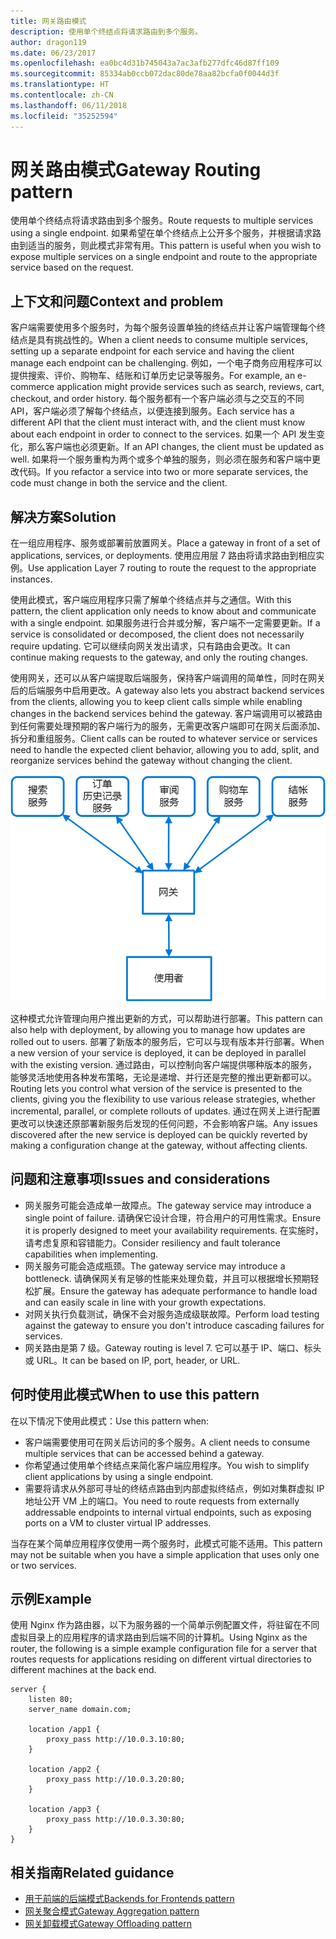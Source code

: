 ```yaml
---
title: 网关路由模式
description: 使用单个终结点将请求路由到多个服务。
author: dragon119
ms.date: 06/23/2017
ms.openlocfilehash: ea0bc4d31b745043a7ac3afb277dfc46d87ff109
ms.sourcegitcommit: 85334ab0ccb072dac80de78aa82bcfa0f0044d3f
ms.translationtype: HT
ms.contentlocale: zh-CN
ms.lasthandoff: 06/11/2018
ms.locfileid: "35252594"
---
```

# <a name="gateway-routing-pattern"></a><span data-ttu-id="09edf-103">网关路由模式</span><span class="sxs-lookup"><span data-stu-id="09edf-103">Gateway Routing pattern</span></span>

<span data-ttu-id="09edf-104">使用单个终结点将请求路由到多个服务。</span><span class="sxs-lookup"><span data-stu-id="09edf-104">Route requests to multiple services using a single endpoint.</span></span> <span data-ttu-id="09edf-105">如果希望在单个终结点上公开多个服务，并根据请求路由到适当的服务，则此模式非常有用。</span><span class="sxs-lookup"><span data-stu-id="09edf-105">This pattern is useful when you wish to expose multiple services on a single endpoint and route to the appropriate service based on the request.</span></span>

## <a name="context-and-problem"></a><span data-ttu-id="09edf-106">上下文和问题</span><span class="sxs-lookup"><span data-stu-id="09edf-106">Context and problem</span></span>

<span data-ttu-id="09edf-107">客户端需要使用多个服务时，为每个服务设置单独的终结点并让客户端管理每个终结点是具有挑战性的。</span><span class="sxs-lookup"><span data-stu-id="09edf-107">When a client needs to consume multiple services, setting up a separate endpoint for each service and having the client manage each endpoint can be challenging.</span></span> <span data-ttu-id="09edf-108">例如，一个电子商务应用程序可以提供搜索、评价、购物车、结账和订单历史记录等服务。</span><span class="sxs-lookup"><span data-stu-id="09edf-108">For example, an e-commerce application might provide services such as search, reviews, cart, checkout, and order history.</span></span> <span data-ttu-id="09edf-109">每个服务都有一个客户端必须与之交互的不同 API，客户端必须了解每个终结点，以便连接到服务。</span><span class="sxs-lookup"><span data-stu-id="09edf-109">Each service has a different API that the client must interact with, and the client must know about each endpoint in order to connect to the services.</span></span> <span data-ttu-id="09edf-110">如果一个 API 发生变化，那么客户端也必须更新。</span><span class="sxs-lookup"><span data-stu-id="09edf-110">If an API changes, the client must be updated as well.</span></span> <span data-ttu-id="09edf-111">如果将一个服务重构为两个或多个单独的服务，则必须在服务和客户端中更改代码。</span><span class="sxs-lookup"><span data-stu-id="09edf-111">If you refactor a service into two or more separate services, the code must change in both the service and the client.</span></span>

## <a name="solution"></a><span data-ttu-id="09edf-112">解决方案</span><span class="sxs-lookup"><span data-stu-id="09edf-112">Solution</span></span>

<span data-ttu-id="09edf-113">在一组应用程序、服务或部署前放置网关。</span><span class="sxs-lookup"><span data-stu-id="09edf-113">Place a gateway in front of a set of applications, services, or deployments.</span></span> <span data-ttu-id="09edf-114">使用应用层 7 路由将请求路由到相应实例。</span><span class="sxs-lookup"><span data-stu-id="09edf-114">Use application Layer 7 routing to route the request to the appropriate instances.</span></span>

<span data-ttu-id="09edf-115">使用此模式，客户端应用程序只需了解单个终结点并与之通信。</span><span class="sxs-lookup"><span data-stu-id="09edf-115">With this pattern, the client application only needs to know about and communicate with a single endpoint.</span></span> <span data-ttu-id="09edf-116">如果服务进行合并或分解，客户端不一定需要更新。</span><span class="sxs-lookup"><span data-stu-id="09edf-116">If a service is consolidated or decomposed, the client does not necessarily require updating.</span></span> <span data-ttu-id="09edf-117">它可以继续向网关发出请求，只有路由会更改。</span><span class="sxs-lookup"><span data-stu-id="09edf-117">It can continue making requests to the gateway, and only the routing changes.</span></span>

<span data-ttu-id="09edf-118">使用网关，还可以从客户端提取后端服务，保持客户端调用的简单性，同时在网关后的后端服务中启用更改。</span><span class="sxs-lookup"><span data-stu-id="09edf-118">A gateway also lets you abstract backend services from the clients, allowing you to keep client calls simple while enabling changes in the backend services behind the gateway.</span></span> <span data-ttu-id="09edf-119">客户端调用可以被路由到任何需要处理预期的客户端行为的服务，无需更改客户端即可在网关后面添加、拆分和重组服务。</span><span class="sxs-lookup"><span data-stu-id="09edf-119">Client calls can be routed to whatever service or services need to handle the expected client behavior, allowing you to add, split, and reorganize services behind the gateway without changing the client.</span></span>

![](./_images/gateway-routing.png)
 
<span data-ttu-id="09edf-120">这种模式允许管理向用户推出更新的方式，可以帮助进行部署。</span><span class="sxs-lookup"><span data-stu-id="09edf-120">This pattern can also help with deployment, by allowing you to manage how updates are rolled out to users.</span></span> <span data-ttu-id="09edf-121">部署了新版本的服务后，它可以与现有版本并行部署。</span><span class="sxs-lookup"><span data-stu-id="09edf-121">When a new version of your service is deployed, it can be deployed in parallel with the existing version.</span></span> <span data-ttu-id="09edf-122">通过路由，可以控制向客户端提供哪种版本的服务，能够灵活地使用各种发布策略，无论是递增、并行还是完整的推出更新都可以。</span><span class="sxs-lookup"><span data-stu-id="09edf-122">Routing lets you control what version of the service is presented to the clients, giving you the flexibility to use various release strategies, whether incremental, parallel, or complete rollouts of updates.</span></span> <span data-ttu-id="09edf-123">通过在网关上进行配置更改可以快速还原部署新服务后发现的任何问题，不会影响客户端。</span><span class="sxs-lookup"><span data-stu-id="09edf-123">Any issues discovered after the new service is deployed can be quickly reverted by making a configuration change at the gateway, without affecting clients.</span></span>

## <a name="issues-and-considerations"></a><span data-ttu-id="09edf-124">问题和注意事项</span><span class="sxs-lookup"><span data-stu-id="09edf-124">Issues and considerations</span></span>

- <span data-ttu-id="09edf-125">网关服务可能会造成单一故障点。</span><span class="sxs-lookup"><span data-stu-id="09edf-125">The gateway service may introduce a single point of failure.</span></span> <span data-ttu-id="09edf-126">请确保它设计合理，符合用户的可用性需求。</span><span class="sxs-lookup"><span data-stu-id="09edf-126">Ensure it is properly designed to meet your availability requirements.</span></span> <span data-ttu-id="09edf-127">在实施时，请考虑复原和容错能力。</span><span class="sxs-lookup"><span data-stu-id="09edf-127">Consider resiliency and fault tolerance capabilities when implementing.</span></span>
- <span data-ttu-id="09edf-128">网关服务可能会造成瓶颈。</span><span class="sxs-lookup"><span data-stu-id="09edf-128">The gateway service may introduce a bottleneck.</span></span> <span data-ttu-id="09edf-129">请确保网关有足够的性能来处理负载，并且可以根据增长预期轻松扩展。</span><span class="sxs-lookup"><span data-stu-id="09edf-129">Ensure the gateway has adequate performance to handle load and can easily scale in line with your growth expectations.</span></span>
- <span data-ttu-id="09edf-130">对网关执行负载测试，确保不会对服务造成级联故障。</span><span class="sxs-lookup"><span data-stu-id="09edf-130">Perform load testing against the gateway to ensure you don't introduce cascading failures for services.</span></span>
- <span data-ttu-id="09edf-131">网关路由是第 7 级。</span><span class="sxs-lookup"><span data-stu-id="09edf-131">Gateway routing is level 7.</span></span> <span data-ttu-id="09edf-132">它可以基于 IP、端口、标头或 URL。</span><span class="sxs-lookup"><span data-stu-id="09edf-132">It can be based on IP, port, header, or URL.</span></span>

## <a name="when-to-use-this-pattern"></a><span data-ttu-id="09edf-133">何时使用此模式</span><span class="sxs-lookup"><span data-stu-id="09edf-133">When to use this pattern</span></span>

<span data-ttu-id="09edf-134">在以下情况下使用此模式：</span><span class="sxs-lookup"><span data-stu-id="09edf-134">Use this pattern when:</span></span>

- <span data-ttu-id="09edf-135">客户端需要使用可在网关后访问的多个服务。</span><span class="sxs-lookup"><span data-stu-id="09edf-135">A client needs to consume multiple services that can be accessed behind a gateway.</span></span>
- <span data-ttu-id="09edf-136">你希望通过使用单个终结点来简化客户端应用程序。</span><span class="sxs-lookup"><span data-stu-id="09edf-136">You wish to simplify client applications by using a single endpoint.</span></span>
- <span data-ttu-id="09edf-137">需要将请求从外部可寻址的终结点路由到内部虚拟终结点，例如对集群虚拟 IP 地址公开 VM 上的端口。</span><span class="sxs-lookup"><span data-stu-id="09edf-137">You need to route requests from externally addressable endpoints to internal virtual endpoints, such as exposing ports on a VM to cluster virtual IP addresses.</span></span>

<span data-ttu-id="09edf-138">当存在某个简单应用程序仅使用一两个服务时，此模式可能不适用。</span><span class="sxs-lookup"><span data-stu-id="09edf-138">This pattern may not be suitable when you have a simple application that uses only one or two services.</span></span>

## <a name="example"></a><span data-ttu-id="09edf-139">示例</span><span class="sxs-lookup"><span data-stu-id="09edf-139">Example</span></span>

<span data-ttu-id="09edf-140">使用 Nginx 作为路由器，以下为服务器的一个简单示例配置文件，将驻留在不同虚拟目录上的应用程序的请求路由到后端不同的计算机。</span><span class="sxs-lookup"><span data-stu-id="09edf-140">Using Nginx as the router, the following is a simple example configuration file for a server that routes requests for applications residing on different virtual directories to different machines at the back end.</span></span>

```
server {
    listen 80;
    server_name domain.com;

    location /app1 {
        proxy_pass http://10.0.3.10:80;
    }

    location /app2 {
        proxy_pass http://10.0.3.20:80;
    }

    location /app3 {
        proxy_pass http://10.0.3.30:80;
    }
}
```

## <a name="related-guidance"></a><span data-ttu-id="09edf-141">相关指南</span><span class="sxs-lookup"><span data-stu-id="09edf-141">Related guidance</span></span>

- [<span data-ttu-id="09edf-142">用于前端的后端模式</span><span class="sxs-lookup"><span data-stu-id="09edf-142">Backends for Frontends pattern</span></span>](./backends-for-frontends.md)
- [<span data-ttu-id="09edf-143">网关聚合模式</span><span class="sxs-lookup"><span data-stu-id="09edf-143">Gateway Aggregation pattern</span></span>](./gateway-aggregation.md)
- [<span data-ttu-id="09edf-144">网关卸载模式</span><span class="sxs-lookup"><span data-stu-id="09edf-144">Gateway Offloading pattern</span></span>](./gateway-offloading.md)



